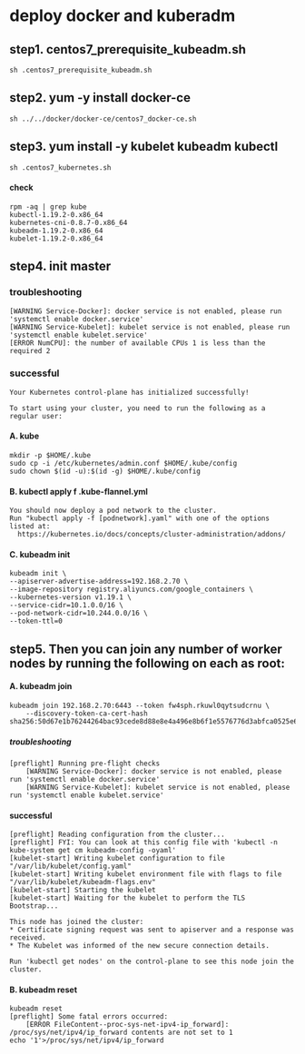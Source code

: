# deploy docker and kuberadm
## step1. centos7_prerequisite_kubeadm.sh
    sh .centos7_prerequisite_kubeadm.sh

## step2. yum -y install docker-ce
    sh ../../docker/docker-ce/centos7_docker-ce.sh

## step3. yum install -y kubelet kubeadm kubectl 
    sh .centos7_kubernetes.sh

#### check
    rpm -aq | grep kube 
    kubectl-1.19.2-0.x86_64
    kubernetes-cni-0.8.7-0.x86_64
    kubeadm-1.19.2-0.x86_64
    kubelet-1.19.2-0.x86_64

## step4. init master 

### troubleshooting
    [WARNING Service-Docker]: docker service is not enabled, please run 'systemctl enable docker.service'
    [WARNING Service-Kubelet]: kubelet service is not enabled, please run 'systemctl enable kubelet.service'
    [ERROR NumCPU]: the number of available CPUs 1 is less than the required 2

### successful
    Your Kubernetes control-plane has initialized successfully!
    
    To start using your cluster, you need to run the following as a regular user:
#### A. kube
    mkdir -p $HOME/.kube
    sudo cp -i /etc/kubernetes/admin.conf $HOME/.kube/config
    sudo chown $(id -u):$(id -g) $HOME/.kube/config

#### B. kubectl apply f .kube-flannel.yml
    You should now deploy a pod network to the cluster.
    Run "kubectl apply -f [podnetwork].yaml" with one of the options listed at:
      https://kubernetes.io/docs/concepts/cluster-administration/addons/
  
#### C. kubeadm init
    kubeadm init \
    --apiserver-advertise-address=192.168.2.70 \
    --image-repository registry.aliyuncs.com/google_containers \
    --kubernetes-version v1.19.1 \
    --service-cidr=10.1.0.0/16 \
    --pod-network-cidr=10.244.0.0/16 \
    --token-ttl=0

## step5. Then you can join any number of worker nodes by running the following on each as root:

#### A. kubeadm join
    kubeadm join 192.168.2.70:6443 --token fw4sph.rkuwl0qytsudcrnu \
        --discovery-token-ca-cert-hash sha256:50d67e1b76244264bac93cede8d88e8e4a496e8b6f1e5576776d3abfca0525e6

##### troubleshooting
    [preflight] Running pre-flight checks
        [WARNING Service-Docker]: docker service is not enabled, please run 'systemctl enable docker.service'
        [WARNING Service-Kubelet]: kubelet service is not enabled, please run 'systemctl enable kubelet.service'

#### successful
    [preflight] Reading configuration from the cluster...
    [preflight] FYI: You can look at this config file with 'kubectl -n kube-system get cm kubeadm-config -oyaml'
    [kubelet-start] Writing kubelet configuration to file "/var/lib/kubelet/config.yaml"
    [kubelet-start] Writing kubelet environment file with flags to file "/var/lib/kubelet/kubeadm-flags.env"
    [kubelet-start] Starting the kubelet
    [kubelet-start] Waiting for the kubelet to perform the TLS Bootstrap...
    
    This node has joined the cluster:
    * Certificate signing request was sent to apiserver and a response was received.
    * The Kubelet was informed of the new secure connection details.
    
    Run 'kubectl get nodes' on the control-plane to see this node join the cluster. 

#### B. kubeadm reset
    kubeadm reset
    [preflight] Some fatal errors occurred:
        [ERROR FileContent--proc-sys-net-ipv4-ip_forward]: /proc/sys/net/ipv4/ip_forward contents are not set to 1
    echo '1'>/proc/sys/net/ipv4/ip_forward